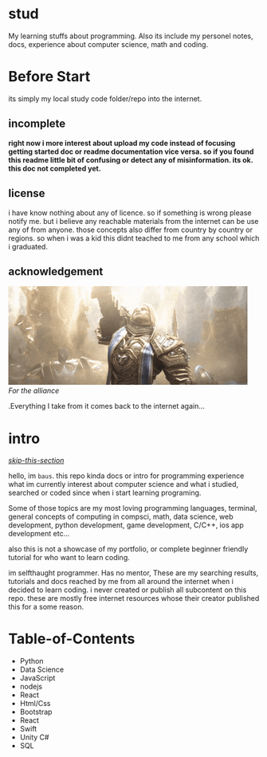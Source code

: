 # stud

My learning stuffs about programming. Also its include my personel notes, docs, experience about computer science, math and coding.

# Before Start

its simply my local study code folder/repo into the internet.

## incomplete

**right now i more interest about upload my code instead of focusing getting started doc or readme documentation vice versa. so if you found this readme little bit of confusing or detect any of misinformation. its ok. this doc not completed yet.**

## license

i have know nothing about any of licence. so if something is wrong please notify me. but i believe any reachable materials from the internet can be use any of from anyone. those concepts also differ from country by country or regions. so when i was a kid this didnt teached to me from any school which i graduated.

## acknowledgement

![](https://github.com/baus5/stud/blob/main/alliance.GIF)
*For the alliance*

.Everything I take from it comes back to the internet again...

# intro

*[skip-this-section](#table-of-contents)*

hello, im `baus`. this repo kinda docs or intro for programming experience what im currently interest about computer science and what i studied, searched or coded since when i start learning programing.

Some of those topics are my most loving programming languages, terminal, general concepts of computing in compsci, math, data science, web development, python development, game development, C/C++, ios app development etc…

also this is not a showcase of my portfolio, or complete beginner friendly tutorial for who want to learn coding.

im selfthaught programmer. Has no mentor, These are my searching results, tutorials and docs reached by me from all around the internet when i decided to learn coding. i never created or publish all subcontent on this repo. these are mostly free internet resources whose their creator published this for a some reason.
# Table-of-Contents

- Python
- Data Science
- JavaScript
- nodejs
- React
- Html/Css
- Bootstrap
- React
- Swift
- Unity C#
- SQL
